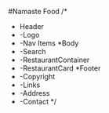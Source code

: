 
#Namaste Food
/*
* Header
*  -Logo
*  -Nav Items
*Body
*  -Search
*  -RestaurantContainer
*    -RestaurantCard
*Footer
*  -Copyright
*  -Links
*  -Address
*  -Contact
*/
